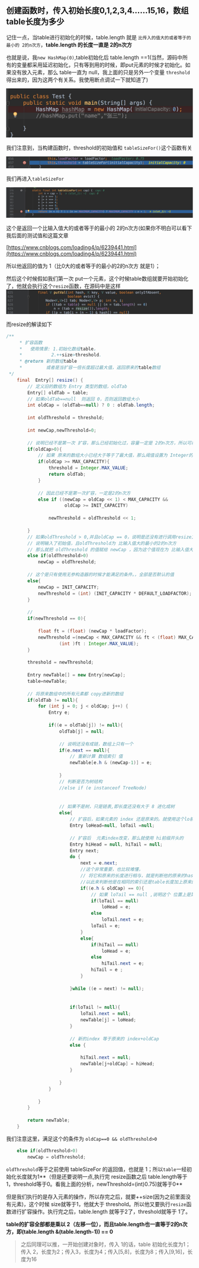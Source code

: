 ##  创建函数时，传入初始长度0,1,2,3,4……15,16，数组table长度为多少



记住一点，当table进行初始化的时候，table.length 就是  `比传入的值大的或者等于的最小的 2的n次方`，**table.length 的长度一直是 2的n次方**

也就是说，我`new HashMap(0)`,table初始化后 table.length ==1(当然，源码中所有的变量都采用延迟初始化，只有等到用的时候，即put元素的时候才初始化。如果没有放入元素，那么 table一直为 null，我上面的只是另外一个变量 `threshold`得出来的，因为这两个有关系。我使用断点调试一下就知道了)

![1](img/Xnip2019-03-16_15-36-08.jpg)



我们注意到，当构建函数时，threshold的初始值和 `tableSizeFor()`这个函数有关

![](img/Xnip2019-03-16_15-37-19.jpg)

我们再进入`tableSizeFor`

![](img/Xnip2019-03-16_15-38-57.jpg)

这个是返回一个比输入值大的或者等于的最小的 2的n次方(如果你不明白可以看下我后面的测试值和这篇文章

[https://www.cnblogs.com/loading4/p/6239441.html](https://www.cnblogs.com/loading4/p/6239441.html)

所以他返回的值为 1（比0大的或者等于的最小的2的n次方 就是1）；

然后这个时候假如我们第一次 put一个元素，这个时候table数组就要开始初始化了，他就会执行这个`resize`函数，在源码中是这样![](img/Xnip2019-03-16_22-32-16.jpg)

而resize的解读如下

```java
/**
     * 扩容函数
     *   使用情景: 1.初始化数组table，
     *           2.++size>threshold. 
     * @return 新的数组table
     *         或者是当扩容一倍长度超过最大值，返回原来的table数组
 */
    final  Entry[] resize() {
        // 定义旧的数组为 Entry 类型的数组，oldTab
        Entry[] oldTab = table;
        // 如果oldTab==null  则返回 0，否则返回数组大小
        int oldCap = (oldTab==null) ? 0 : oldTab.length;

        int oldThreshold = threshold;

        int newCap,newThreshold=0;

        // 说明已经不是第一次 扩容，那么已经初始化过，容量一定是 2的n次方，所以可以直接位运算
        if(oldCap>0){
            // 如果 原来的数组大小已经大于等于了最大值，那么阈值设置为 Integer的最大值,即不会再进行扩容
            if(oldCap >= MAX_CAPACITY){
                threshold = Integer.MAX_VALUE;
                return oldTab;
            }

            // 因此已经不是第一次扩容，一定是2的n次方
            else if ((newCap = oldCap << 1) < MAX_CAPACITY &&
                      oldCap >= INIT_CAPACITY)

                newThreshold = oldThreshold << 1;

        }
        // 如果oldThreshold > 0,并且oldCap == 0，说明是还没有进行调用resize方法。
        // 说明输入了初始值，且oldThreshold为 比输入值大的最小的2的n次方
        // 那么就把 oldThreshold 的值赋给 newCap ，因为这个值现在为 比输入值大的最小的2的n次方
        else if(oldThreshold>0)
            newCap = oldThreshold;

        // 这个是只有使用无参构造器的时候才能满足的条件。，全部是否默认的值
        else{
            newCap = INIT_CAPACITY;
            newThreshold = (int) (INIT_CAPACITY * DEFAULT_LOADFACTOR);
        }

        //
        if(newThreshold == 0){

            float ft = (float) (newCap * loadFactor);
            newThreshold =(newCap < MAX_CAPACITY && ft < (float) MAX_CAPACITY ?
                    (int )ft : Integer.MAX_VALUE);
        }

        threshold = newThreshold;

        Entry newTable[] = new Entry[newCap];
        table=newTable;

        // 将原来数组中的所有元素都 copy进新的数组
        if(oldTab != null){
            for (int j = 0; j < oldCap; j++) {
                Entry e;

                if((e = oldTab[j]) != null){
                    oldTab[j] = null;

                    // 说明还没有成链，数组上只有一个
                    if(e.next == null){
                        // 重新计算 数组索引 值
                        newTable[e.h & (newCap-1)] = e;

                    }
                    // 判断是否为树结构
                    //else if (e instanceof TreeNode)


                    // 如果不是树，只是链表,即长度还没有大于 8 进化成树
                    else{
                        // 扩容后，如果元素的 index 还是原来的。就使用这个lo前缀的
                        Entry loHead=null, loTail =null;

                        // 扩容后  元素index改变，那么就使用 hi前缀开头的
                        Entry hiHead = null, hiTail = null;
                        Entry next;
                        do {
                            next = e.next;
                            //这个非常重要，也比较难懂，
                            // 将它和原来的长度进行相与，就是判断他的原来的hash的上一个	bit 位是否为 1。
                            //以此来判断他是在相同的索引还是table长度加上原来的索引
                            if((e.h & oldCap) == 0){
                                // 如果 loTail == null ,说明这个 位置上是第一次添加，没有哈希冲突
                                if(loTail == null)
                                    loHead = e;
                                else
                                    loTail.next = e;
                                loTail = e;
                            }
                            else{
                                if(hiTail == null)
                                    loHead = e;
                                else
                                    hiTail.next = e;
                                hiTail = e ;
                            }

                        }while ((e = next) != null);


                        if(loTail != null){
                            loTail.next = null;
                            newTable[j] = loHead;
                        }

                        // 新的index 等于原来的 index+oldCap
                        else {

                            hiTail.next = null;
                            newTable[j+oldCap] = hiHead;
                        }

                    }
                }

            }
        }

        return newTable;
    }

```

我们注意这里，满足这个的条件为  `oldCap==0 && oldThreshold>0`

```java
    else if(oldThreshold>0)
        newCap = oldThreshold;
```

`oldThreshold`等于之前使用 tableSizeFor 的返回值，也就是 1；所以`table`一经初始化长度就为1**（但是还要说明一点,执行完 resize函数之后 table.length等于1，threshold等于0。看我上面的分析，newThreshold=(int)0.75)就等于0**

但是我们执行的是存入元素的操作，所以存完之后，就要++size(因为之前里面没有元素)，这个时候 size就等于1，他就大于 threshold。所以他又要执行`resize`函数进行扩容操作。执行完之后，table.length 就等于2了，threshold就等于 1了。

**table的扩容全部都是乘以 2（左移一位），而且table.length也一直等于2的n次方，即(table.length &(table.length-1)) == 0**

> 之后同理可以推，一开始创建对象时，传入 1的话，table 初始化长度为1；传入 2，长度为2；传入3，长度为4；传入[5,8]，长度为8；传入[9,16]，长度为16